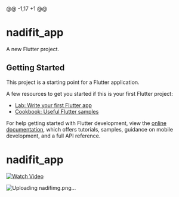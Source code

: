 
@@ -1,17 +1 @@
# nadifit_app

A new Flutter project.

## Getting Started

This project is a starting point for a Flutter application.

A few resources to get you started if this is your first Flutter project:

- [Lab: Write your first Flutter app](https://docs.flutter.dev/get-started/codelab)
- [Cookbook: Useful Flutter samples](https://docs.flutter.dev/cookbook)

For help getting started with Flutter development, view the
[online documentation](https://docs.flutter.dev/), which offers tutorials,
samples, guidance on mobile development, and a full API reference.
# nadifit_app
[![Watch Video](assets/nadifit_preview.png)](https://github.com/VEDPRAKASHABPS/nadifit_app/raw/main/assets/NADIFITVD.mp4)

![Uploading nadifimg.png…]()
